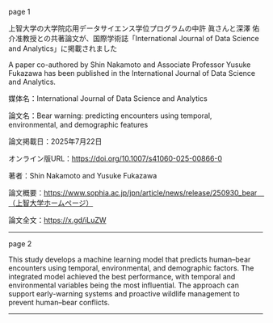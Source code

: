 
page 1

上智大学の大学院応用データサイエンス学位プログラムの中許 眞さんと深澤 佑介准教授との共著論文が、国際学術誌「International Journal of Data Science and Analytics」に掲載されました

A paper co-authored by Shin Nakamoto and Associate Professor Yusuke Fukazawa has been published in the International Journal of Data Science and Analytics.

媒体名：International Journal of Data Science and Analytics

論文名：Bear warning: predicting encounters using temporal, environmental, and demographic features

論文掲載日：2025年7月22日

オンライン版URL：https://doi.org/10.1007/s41060-025-00866-0

著者：Shin Nakamoto and  Yusuke Fukazawa

論文概要：https://www.sophia.ac.jp/jpn/article/news/release/250930_bear　（上智大学ホームページ）

論文全文：https://x.gd/iLuZW

---
page 2

This study develops a machine learning model that predicts human–bear encounters using temporal, environmental, and demographic factors. The integrated model achieved the best performance, with temporal and environmental variables being the most influential. The approach can support early-warning systems and proactive wildlife management to prevent human–bear conflicts.

---
